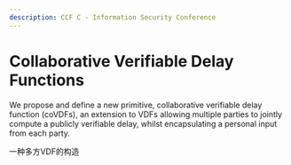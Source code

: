 ```yaml
---
description: CCF C - Information Security Conference
---
```


# Collaborative Verifiable Delay Functions

We propose and define a new primitive, collaborative verifiable delay function (coVDFs), an extension to VDFs allowing multiple parties to jointly compute a publicly verifiable delay, whilst encapsulating a personal input from each party.

一种多方VDF的构造
